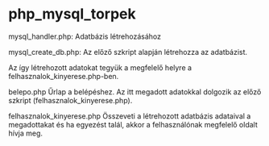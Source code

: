php_mysql_torpek
================
mysql_handler.php:
Adatbázis létrehozásához

mysql_create_db.php:
Az előző szkript alapján létrehozza az adatbázist.

Az így létrehozott adatokat tegyük a megfelelő helyre a
felhasznalok_kinyerese.php-ben.

belepo.php
Űrlap a belépéshez.
Az itt megadott adatokkal dolgozik az előző szkript (felhasznalok_kinyerese.php).

felhasznalok_kinyerese.php
Összeveti a létrehozott adatbázis adataival a megadottakat és ha
egyezést talál, akkor a felhasználónak megfelelő oldalt hívja meg.
